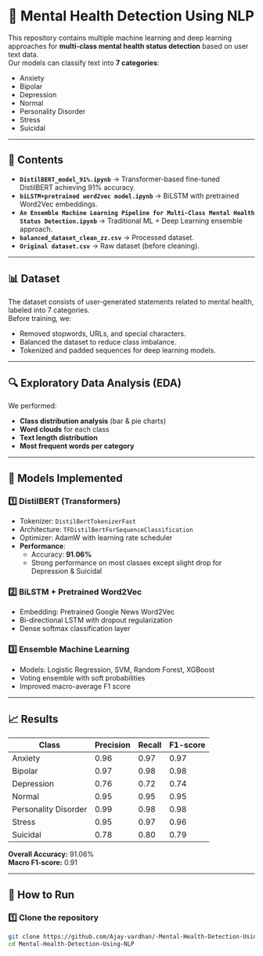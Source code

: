 # 🧠 Mental Health Detection Using NLP

This repository contains multiple machine learning and deep learning approaches for **multi-class mental health status detection** based on user text data.  
Our models can classify text into **7 categories**:
- Anxiety
- Bipolar
- Depression
- Normal
- Personality Disorder
- Stress
- Suicidal

---

## 📂 Contents
- **`DistilBERT_model_91%.ipynb`** → Transformer-based fine-tuned DistilBERT achieving 91% accuracy.
- **`biLSTM+pretrained word2vec model.ipynb`** → BiLSTM with pretrained Word2Vec embeddings.
- **`An Ensemble Machine Learning Pipeline for Multi-Class Mental Health Status Detection.ipynb`** → Traditional ML + Deep Learning ensemble approach.
- **`balanced_dataset_clean_zz.csv`** → Processed dataset.
- **`Original dataset.csv`** → Raw dataset (before cleaning).

---

## 📊 Dataset
The dataset consists of user-generated statements related to mental health, labeled into 7 categories.  
Before training, we:
- Removed stopwords, URLs, and special characters.
- Balanced the dataset to reduce class imbalance.
- Tokenized and padded sequences for deep learning models.

---

## 🔍 Exploratory Data Analysis (EDA)
We performed:
- **Class distribution analysis** (bar & pie charts)
- **Word clouds** for each class
- **Text length distribution**
- **Most frequent words per category**

---

## 🧪 Models Implemented

### 1️⃣ DistilBERT (Transformers)
- Tokenizer: `DistilBertTokenizerFast`
- Architecture: `TFDistilBertForSequenceClassification`
- Optimizer: AdamW with learning rate scheduler
- **Performance**:  
  - Accuracy: **91.06%**
  - Strong performance on most classes except slight drop for Depression & Suicidal

### 2️⃣ BiLSTM + Pretrained Word2Vec
- Embedding: Pretrained Google News Word2Vec
- Bi-directional LSTM with dropout regularization
- Dense softmax classification layer

### 3️⃣ Ensemble Machine Learning
- Models: Logistic Regression, SVM, Random Forest, XGBoost
- Voting ensemble with soft probabilities
- Improved macro-average F1 score

---

## 📈 Results

| Class               | Precision | Recall | F1-score |
|---------------------|-----------|--------|----------|
| Anxiety             | 0.96      | 0.97   | 0.97     |
| Bipolar             | 0.97      | 0.98   | 0.98     |
| Depression          | 0.76      | 0.72   | 0.74     |
| Normal              | 0.95      | 0.95   | 0.95     |
| Personality Disorder| 0.99      | 0.98   | 0.98     |
| Stress              | 0.95      | 0.97   | 0.96     |
| Suicidal            | 0.78      | 0.80   | 0.79     |

**Overall Accuracy:** 91.06%  
**Macro F1-score:** 0.91

---

## 🚀 How to Run

### 1️⃣ Clone the repository
```bash
git clone https://github.com/Ajay-vardhan/-Mental-Health-Detection-Using-NLP-.git
cd Mental-Health-Detection-Using-NLP


